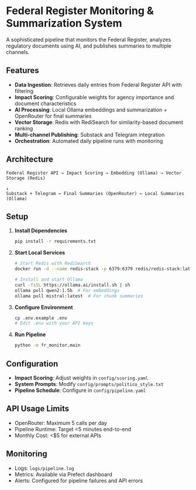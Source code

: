 # Federal Register Monitoring & Summarization System

A sophisticated pipeline that monitors the Federal Register, analyzes regulatory documents using AI, and publishes summaries to multiple channels.

## Features

- **Data Ingestion**: Retrieves daily entries from Federal Register API with filtering
- **Impact Scoring**: Configurable weights for agency importance and document characteristics
- **AI Processing**: Local Ollama embeddings and summarization + OpenRouter for final summaries
- **Vector Storage**: Redis with RediSearch for similarity-based document ranking
- **Multi-channel Publishing**: Substack and Telegram integration
- **Orchestration**: Automated daily pipeline runs with monitoring

## Architecture

```
Federal Register API → Impact Scoring → Embedding (Ollama) → Vector Storage (Redis)
                                                                      ↓
Substack + Telegram ← Final Summaries (OpenRouter) ← Local Summaries (Ollama)
```

## Setup

1. **Install Dependencies**
   ```bash
   pip install -r requirements.txt
   ```

2. **Start Local Services**
   ```bash
   # Start Redis with RediSearch
   docker run -d --name redis-stack -p 6379:6379 redis/redis-stack:latest
   
   # Install and start Ollama
   curl -fsSL https://ollama.ai/install.sh | sh
   ollama pull qwen2:1.5b  # For embeddings
   ollama pull mistral:latest  # For chunk summaries
   ```

3. **Configure Environment**
   ```bash
   cp .env.example .env
   # Edit .env with your API keys
   ```

4. **Run Pipeline**
   ```bash
   python -m fr_monitor.main
   ```

## Configuration

- **Impact Scoring**: Adjust weights in `config/scoring.yaml`
- **System Prompts**: Modify `config/prompts/politico_style.txt`
- **Pipeline Schedule**: Configure in `config/pipeline.yaml`

## API Usage Limits

- OpenRouter: Maximum 5 calls per day
- Pipeline Runtime: Target <5 minutes end-to-end
- Monthly Cost: <$5 for external APIs

## Monitoring

- Logs: `logs/pipeline.log`
- Metrics: Available via Prefect dashboard
- Alerts: Configured for pipeline failures and API errors
